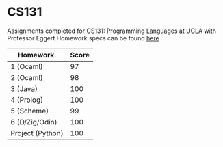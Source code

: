 # CS131
Assignments completed for CS131: Programming Languages at UCLA with Professor Eggert
Homework specs can be found [here](http://web.cs.ucla.edu/classes/winter20/cs131/homework.html)

| Homework.                       | Score |
| ------------------------------- | ----- |
| 1 (Ocaml)                       | 97    |
| 2 (Ocaml)                       | 98    |
| 3 (Java)                        | 100   |
| 4 (Prolog)                      | 100   |
| 5 (Scheme)                      | 99    |
| 6 (D/Zig/Odin)                  | 100   |
| Project (Python)                | 100   |
